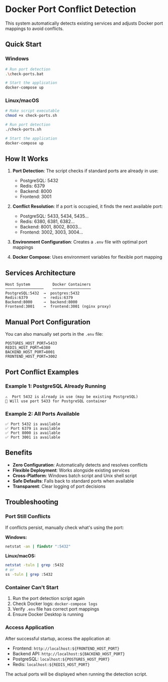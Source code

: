 # Docker Port Conflict Detection

This system automatically detects existing services and adjusts Docker port mappings to avoid conflicts.

## Quick Start

### Windows
```bash
# Run port detection
.\check-ports.bat

# Start the application
docker-compose up
```

### Linux/macOS
```bash
# Make script executable
chmod +x check-ports.sh

# Run port detection
./check-ports.sh

# Start the application
docker-compose up
```

## How It Works

1. **Port Detection**: The script checks if standard ports are already in use:
   - PostgreSQL: 5432
   - Redis: 6379
   - Backend: 8000
   - Frontend: 3001

2. **Conflict Resolution**: If a port is occupied, it finds the next available port:
   - PostgreSQL: 5433, 5434, 5435...
   - Redis: 6380, 6381, 6382...
   - Backend: 8001, 8002, 8003...
   - Frontend: 3002, 3003, 3004...

3. **Environment Configuration**: Creates a `.env` file with optimal port mappings

4. **Docker Compose**: Uses environment variables for flexible port mapping

## Services Architecture

```
Host System          Docker Containers
─────────────────    ─────────────────
PostgreSQL:5432  →  postgres:5432
Redis:6379       →  redis:6379
Backend:8000     →  backend:8000
Frontend:3001    →  frontend:3001 (nginx proxy)
```

## Manual Port Configuration

You can also manually set ports in the `.env` file:

```env
POSTGRES_HOST_PORT=5433
REDIS_HOST_PORT=6380
BACKEND_HOST_PORT=8001
FRONTEND_HOST_PORT=3002
```

## Port Conflict Examples

### Example 1: PostgreSQL Already Running
```
⚠️  Port 5432 is already in use (may be existing PostgreSQL)
📍 Will use port 5433 for PostgreSQL container
```

### Example 2: All Ports Available
```
✅ Port 5432 is available
✅ Port 6379 is available
✅ Port 8000 is available
✅ Port 3001 is available
```

## Benefits

- **Zero Configuration**: Automatically detects and resolves conflicts
- **Flexible Deployment**: Works alongside existing services
- **Cross-Platform**: Windows batch script and Unix shell script
- **Safe Defaults**: Falls back to standard ports when available
- **Transparent**: Clear logging of port decisions

## Troubleshooting

### Port Still Conflicts
If conflicts persist, manually check what's using the port:

**Windows:**
```cmd
netstat -an | findstr ":5432"
```

**Linux/macOS:**
```bash
netstat -tuln | grep :5432
# or
ss -tuln | grep :5432
```

### Container Can't Start
1. Run the port detection script again
2. Check Docker logs: `docker-compose logs`
3. Verify `.env` file has correct port mappings
4. Ensure Docker Desktop is running

### Access Application
After successful startup, access the application at:
- Frontend: `http://localhost:${FRONTEND_HOST_PORT}`
- Backend API: `http://localhost:${BACKEND_HOST_PORT}`
- PostgreSQL: `localhost:${POSTGRES_HOST_PORT}`
- Redis: `localhost:${REDIS_HOST_PORT}`

The actual ports will be displayed when running the detection script.